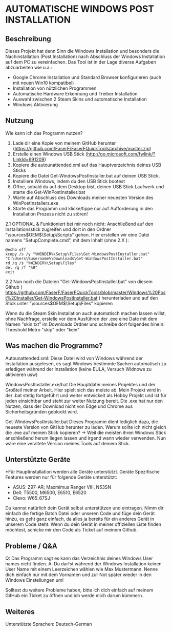 # AUTOMATISCHE WINDOWS POST INSTALLATION

## Beschreibung

Dieses Projekt hat denn Sinn die Windows Installation und besonders die Nachinstallation (Post Installation) nach Abschluss der Windows Installation auf dem PC zu vereinfachen.
Das Tool ist in der Lage diverse Aufgaben abzuarbeiten wie u.a.:
- Google Chrome Installation und Standard Browser konfigurieren (auch mit neuen Win10 kompatibel)
- Installation von nützlichen Programmen
- Automatische Hardware Erkennung und Treiber Installation
- Auswahl zwischen 2 Steam Skins und automatische Installation
- Windows Aktivierung

## Nutzung

Wie kann ich das Programm nutzen?
1. Lade dir eine Kopie von meinem GitHub herunter (https://github.com/FaserF/FaserFQuickTools/archive/master.zip)
2. Erstelle einen Windows USB Stick (http://go.microsoft.com/fwlink/?LinkId=691209)
3. Kopiere die autounattended.xml auf das Hauptverzeichnis deines USB Sticks
4. Kopiere die Datei Get-WindowsPostInstaller.bat auf deinen USB Stick.
5. Installiere Windows, indem du den USB Stick bootest
6. Öffne, sobald du auf dem Desktop bist, deinen USB Stick Laufwerk und starte die Get-WinPostInstaller.bat
7. Warte auf Abschluss des Downloads meiner neuesten Version des WinPostInstallers.exe
8. Starte das Programm und klicke/tippe nur auf Aufforderung in den Installation Prozess nicht zu stören!

2.1 OPTIONAL & Funktioniert bei mir noch nicht: Anschließend auf den Installationsstick zugreifen und dort in den Ordner 
"\sources\$OEM$\$$\Setup\Scripts" 
gehen. Hier erstellen wir eine Datei namens "SetupComplete.cmd", mit dem Inhalt (ohne 2.X ):

```
@echo off 
xcopy /s /y "%WINDIR%\Setup\Files\Get-WindowsPostInstaller.bat" "C:\Users\%username%\Downloads\Get-WindowsPostInstaller.bat"
rd /q /s "%WINDIR%\Setup\Files" 
del /q /f "%0"
exit
```

2.2 Nun noch die Dateien "Get-WindowsPostInstaller.bat" von diesem Github ( https://github.com/FaserF/FaserFQuickTools/blob/master/Windows%20Post%20Installer/Get-WindowsPostInstaller.bat ) herunterladen und auf den Stick unter 
"\sources\$OEM$\$$\Setup\Files" kopieren

Wenn du die Steam Skin Installation auch automatisch machen lassen willst, ohne Nachfrage, erstelle vor dem Ausführen der .exe eine Date mit dem Namen "skin.txt" im Downloads Ordner und schreibe dort folgendes hinein:
Threshold
Metro
"skip" oder "kein"

## Was machen die Programme?

Autounattended.xml:
Diese Datei wird von Windows während der Installation ausgelesen, es sagt Windows bestimmte Sachen automatisch zu erledigen während der Installation (keine EULA, Versuch Widnows zu aktivieren usw)

WindowsPostInstaller.exe/bat
Die Hauptdatei meines Projektes und der Großteil meiner Arbeit. Hier spielt sich das meiste ab. Mein Projekt wird in der .bat stetig fortgeführt und weiter entwickelt als Hobby Projekt und ist für jeden einsichtbar und steht zur weiter Nutzung bereit. Die .exe hat nur den Nutzen, dass der Download nicht von Edge und Chrome aus Sicherheitsgründen geblockt wird.

Get-WindowsPostInstaller.bat
Dieses Programm dient lediglich dazu, die neueste Version von GitHub herunter zu laden.
Warum sollte ich nicht gleich die .exe auf meinen Stick kopieren? -> Weil die meisten ihren Windows Stick anschließend herum liegen lassen und irgend wann wieder verwenden. Nun wäre eine veraltete Version meines Tools auf deinem Stick.

## Unterstützte Geräte

*Für Hauptinstallation werden alle Geräte unterstützt. Geräte Spezifische Features werden nur für folgende Geräte unterstützt:
- ASUS: Z97-AR; Maxmimus Ranger VIII, N53SN
- Dell: T5500, M6500, E6510, E6520
- Clevo: W65_67SJ

Du kannst natürlich dein Gerät selbst unterstützen und eintragen. Nimm dir einfach die fertige Batch Datei oder unseren Code und füge dein Gerät hinzu, es geht ganz einfach, da alles ja bereits für ein anderes Gerät in unserem Code steht. Wenn du dein Gerät in meiner offiziellen Liste finden möchtest, schicke mir den Code als Ticket auf meinem Github.

## Probleme / Q&A

Q: Das Programm sagt es kann das Verzeichnis deines Windows User names nicht finden.
A: Du darfst während der Windows Installation keinen User Name mit einem Leerzeichen wählen wie Max Mustermann.
Nenne dich einfach nur mit dem Vornamen und zur Not später wieder in den Windows Einstellungen um!

Solltest du weitere Probleme haben, bitte ich dich einfach auf meinem GitHub ein Ticket zu öffnen und ich werde mich darum kümmern.

## Weiteres

Unterstützte Sprachen: Deutsch-German
